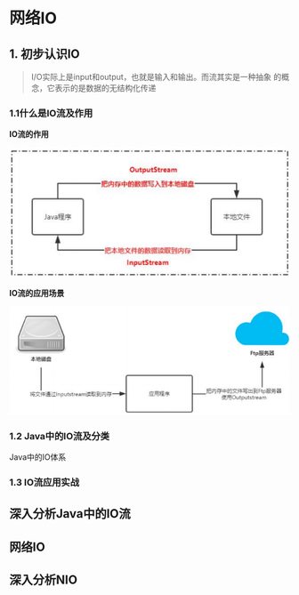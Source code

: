 # 网络IO 

## 1. 初步认识IO

> I/O实际上是input和output，也就是输入和输出。而流其实是一种抽象 的概念，它表示的是数据的无结构化传递



### 1.1什么是IO流及作用

**IO流的作用**

![](pics/01IO流的作用.png)

**IO流的应用场景**

![](pics\02IO流的应用环境.png)

### 1.2 Java中的IO流及分类

Java中的IO体系



### 1.3 IO流应用实战 

























## 深入分析Java中的IO流

## 网络IO

## 深入分析NIO